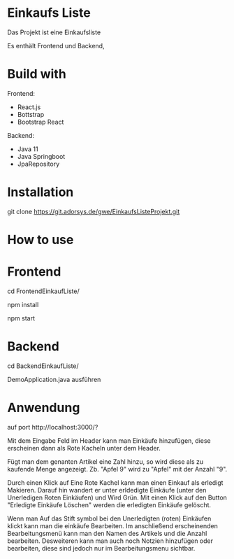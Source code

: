 # Einkaufs Liste

Das Projekt ist eine Einkaufsliste

Es enthält Frontend und Backend,


# Build with

Frontend:
- React.js
- Bottstrap
- Bootstrap React

Backend:
- Java 11
- Java Springboot
- JpaRepository



# Installation

git clone https://git.adorsys.de/gwe/EinkaufsListeProjekt.git

# How to use

# Frontend 

cd FrontendEinkaufListe/

npm install 

npm start 

# Backend

cd BackendEinkaufListe/

 DemoApplication.java  ausführen


 # Anwendung 

auf port http://localhost:3000/?

Mit dem Eingabe Feld im Header kann man Einkäufe hinzufügen, diese erscheinen dann als Rote Kacheln unter dem Header.

Fügt man dem genanten Artikel eine Zahl hinzu, so wird diese als zu kaufende Menge angezeigt.
Zb. "Apfel 9" wird zu "Apfel"  mit der Anzahl "9". 

Durch einen Klick auf Eine Rote Kachel kann man einen Einkauf als erledigt Makieren.
Darauf hin wandert er unter erldedigte Einkäufe (unter den Unerledigen Roten Einkäufen) und Wird Grün. 
Mit einen Klick auf den Button "Erledigte Einkäufe Löschen" werden die erledigten Einkäufe gelöscht.

Wenn man Auf das Stift symbol bei den Unerledigten (roten) Einkäufen klickt kann man die einkäufe Bearbeiten. 
Im anschließend erscheinenden Bearbeitungsmenü kann man den Namen des Artikels und die Anzahl bearbeiten. Desweiteren kann man auch noch Notzien hinzufügen oder bearbeiten, diese sind jedoch nur im Bearbeitungsmenu sichtbar. 